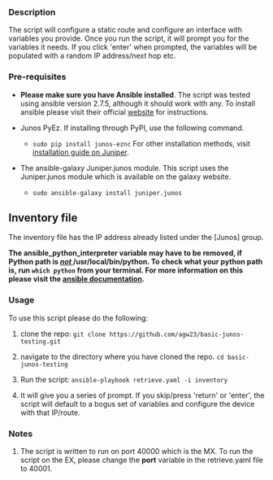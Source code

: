 ### Description

The script will configure a static route and configure an interface with variables you provide. Once you run the script, it will prompt you for the variables it needs. If you click 'enter' when prompted, the variables will be populated with a random IP address/next hop etc.


### Pre-requisites
* **Please make sure you have Ansible installed**. The script was tested using ansible version 2.7.5, although it should work with any. To install ansible please visit their official [website](https://docs.ansible.com/ansible/latest/installation_guide/intro_installation.html#intro-installation-guide) for instructions.

* Junos PyEz.
  If installing through PyPI, use the following command.
  * `sudo pip install junos-eznc`
  For other installation methods, visit [installation guide on Juniper](https://www.juniper.net/documentation/en_US/junos-pyez/topics/task/installation/junos-pyez-server-installing.html).

* The ansible-galaxy Juniper.junos module. This script uses the Juniper.junos module which is available on the galaxy website.

  * `sudo ansible-galaxy install juniper.junos`


## Inventory file

The inventory file has the IP address already listed under the [Junos] group.

**The ansible_python_interpreter variable may have to be removed, if Python path is <u>*not* </u>  /usr/local/bin/python. To check what your python path is, run `which python` from your terminal. For more information on this please visit the [ansible documentation](https://docs.ansible.com/ansible/latest/reference_appendices/interpreter_discovery.html).**

### Usage
To use this script please do the following:
1. clone the repo: `git clone https://github.com/agw23/basic-junos-testing.git`
2. navigate to the directory where you have  cloned the repo.
    `cd basic-junos-testing`
3. Run the script:
      `ansible-playbook retrieve.yaml -i inventory`

4. It will give you a series of prompt. If you skip/press 'return' or 'enter', the script will default to a bogus set of variables and configure the device with that IP/route.

### Notes

1. The script is written to run on port 40000 which is the MX. To run the script on the EX, please change the **port** variable in the retrieve.yaml file to 40001.
